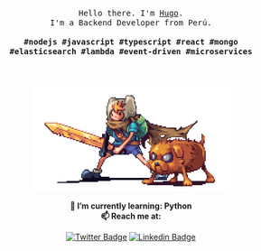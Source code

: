 <p align="center">
  <br>
  <br>
  <br>
  <samp>
    Hello there. I'm <a href="https://medium.com/@hugo.roca">Hugo</a>.<br> I'm a Backend Developer from Perú.
    <br>
    <br>
    <b>#nodejs #javascript #typescript #react #mongo #elasticsearch #lambda #event-driven #microservices</b>
  </samp>
  <br>
  <br>
  <br>
  <br>
  <img src="https://github.com/selimdoyranli/selimdoyranli/blob/master/preview.gif" width="350" />
</p>

<div align="center">
  
  **🌱 I’m currently learning: Python**<br>
  **📫 Reach me at:**<br>

  [![Twitter Badge](https://img.shields.io/badge/-Twitter-1ca0f1?style=flat-square&labelColor=1ca0f1&logo=twitter&logoColor=white&link=https://twitter.com/HuugooRoca)](https://twitter.com/HuugooRoca)
  [![Linkedin Badge](https://img.shields.io/badge/-LinkedIn-blue?style=flat-square&logo=Linkedin&logoColor=white&link=https://www.linkedin.com/in/hugoroca/)](https://www.linkedin.com/in/hugoroca/)

</div>

<!--
**HugoRoca/HugoRoca** is a ✨ _special_ ✨ repository because its `README.md` (this file) appears on your GitHub profile.

Here are some ideas to get you started:

- 🔭 I’m currently working on ...
- 🌱 I’m currently learning ...
- 👯 I’m looking to collaborate on ...
- 🤔 I’m looking for help with ...
- 💬 Ask me about ...
- 📫 How to reach me: ...
- 😄 Pronouns: ...
- ⚡ Fun fact: ...
-->
